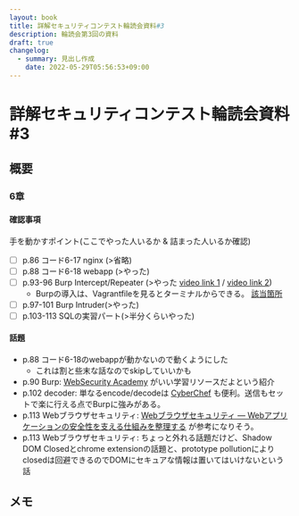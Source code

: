 ```yaml
---
layout: book
title: 詳解セキュリティコンテスト輪読会資料#3
description: 輪読会第3回の資料
draft: true
changelog:
  - summary: 見出し作成
    date: 2022-05-29T05:56:53+09:00
---
```


# 詳解セキュリティコンテスト輪読会資料#3

## 概要

### 6章

#### 確認事項

手を動かすポイント(ここでやった人いるか & 詰まった人いるか確認)

- [ ] p.86 コード6-17 nginx (>省略)
- [ ] p.88 コード6-18 webapp (>やった)
- [ ] p.93-96 Burp Intercept/Repeater (>やった [video link 1](https://drive.google.com/file/d/1NQvetUmg3WxDFRAVBro6ZTRbi2y6INFL/view?usp=sharing) / [video link 2](https://drive.google.com/file/d/1dkgJUOvK7n3PfpfBgZ4Xoj4A4t9g8heL/view?usp=sharing))
  - Burpの導入は、Vagrantfileを見るとターミナルからできる。 [該当箇所](https://github.com/ctfbook/2nd/blob/c364a010b936eb428c70e91b656965a9b2e95bec/dist/Vagrantfile#L73-L79)
- [ ] p.97-101 Burp Intruder(>やった)
- [ ] p.103-113 SQLの実習パート(>半分くらいやった)

#### 話題

- p.88 コード6-18のwebappが動かないので動くようにした
  - これは割と些末な話なのでskipしていいかも
- p.90 Burp: [WebSecurity Academy](https://portswigger.net/web-security) がいい学習リソースだよという紹介
- p.102 decoder: 単なるencode/decodeは [CyberChef](https://gchq.github.io/CyberChef/) も便利。送信もセットで楽に行える点でBurpに強みがある。
- p.113 Webブラウザセキュリティ: [Webブラウザセキュリティ ― Webアプリケーションの安全性を支える仕組みを整理する](https://www.lambdanote.com/products/wbs) が参考になりそう。
- p.113 Webブラウザセキュリティ: ちょっと外れる話題だけど、Shadow DOM Closedとchrome extensionの話題と、prototype pollutionによりclosedは回避できるのでDOMにセキュアな情報は置いてはいけないという話

## メモ

